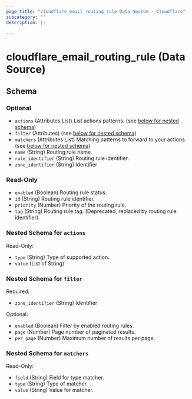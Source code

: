 ```yaml
---
page_title: "cloudflare_email_routing_rule Data Source - Cloudflare"
subcategory: ""
description: |-
  
---
```


# cloudflare_email_routing_rule (Data Source)




<!-- schema generated by tfplugindocs -->
## Schema

### Optional

- `actions` (Attributes List) List actions patterns. (see [below for nested schema](#nestedatt--actions))
- `filter` (Attributes) (see [below for nested schema](#nestedatt--filter))
- `matchers` (Attributes List) Matching patterns to forward to your actions. (see [below for nested schema](#nestedatt--matchers))
- `name` (String) Routing rule name.
- `rule_identifier` (String) Routing rule identifier.
- `zone_identifier` (String) Identifier

### Read-Only

- `enabled` (Boolean) Routing rule status.
- `id` (String) Routing rule identifier.
- `priority` (Number) Priority of the routing rule.
- `tag` (String) Routing rule tag. (Deprecated, replaced by routing rule identifier)

<a id="nestedatt--actions"></a>
### Nested Schema for `actions`

Read-Only:

- `type` (String) Type of supported action.
- `value` (List of String)


<a id="nestedatt--filter"></a>
### Nested Schema for `filter`

Required:

- `zone_identifier` (String) Identifier

Optional:

- `enabled` (Boolean) Filter by enabled routing rules.
- `page` (Number) Page number of paginated results.
- `per_page` (Number) Maximum number of results per page.


<a id="nestedatt--matchers"></a>
### Nested Schema for `matchers`

Read-Only:

- `field` (String) Field for type matcher.
- `type` (String) Type of matcher.
- `value` (String) Value for matcher.


